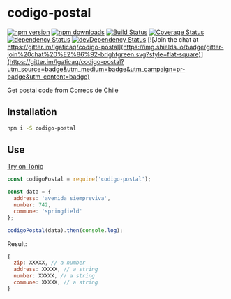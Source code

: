 # codigo-postal

[![npm version](https://img.shields.io/npm/v/codigo-postal.svg?style=flat-square)](https://www.npmjs.com/package/codigo-postal)
[![npm downloads](https://img.shields.io/npm/dm/codigo-postal.svg?style=flat-square)](https://www.npmjs.com/package/codigo-postal)
[![Build Status](https://img.shields.io/travis/lgaticaq/codigo-postal.svg?style=flat-square)](https://travis-ci.org/lgaticaq/codigo-postal)
[![Coverage Status](https://img.shields.io/coveralls/lgaticaq/codigo-postal/master.svg?style=flat-square)](https://coveralls.io/github/lgaticaq/codigo-postal?branch=master)
[![dependency Status](https://img.shields.io/david/lgaticaq/codigo-postal.svg?style=flat-square)](https://david-dm.org/lgaticaq/codigo-postal#info=dependencies)
[![devDependency Status](https://img.shields.io/david/dev/lgaticaq/codigo-postal.svg?style=flat-square)](https://david-dm.org/lgaticaq/codigo-postal#info=devDependencies)
[![Join the chat at https://gitter.im/lgaticaq/codigo-postal](https://img.shields.io/badge/gitter-join%20chat%20%E2%86%92-brightgreen.svg?style=flat-square)](https://gitter.im/lgaticaq/codigo-postal?utm_source=badge&utm_medium=badge&utm_campaign=pr-badge&utm_content=badge)

Get postal code from Correos de Chile

## Installation

```bash
npm i -S codigo-postal
```

## Use

[Try on Tonic](https://tonicdev.com/npm/codigo-postal)
```js
const codigoPostal = require('codigo-postal');

const data = {
  address: 'avenida siempreviva',
  number: 742,
  commune: 'springfield'
};

codigoPostal(data).then(console.log);
```

Result:

```js
{
  zip: XXXXX, // a number
  address: XXXXX, // a string
  number: XXXXX, // a string
  commune: XXXXX, // a string
}
```
